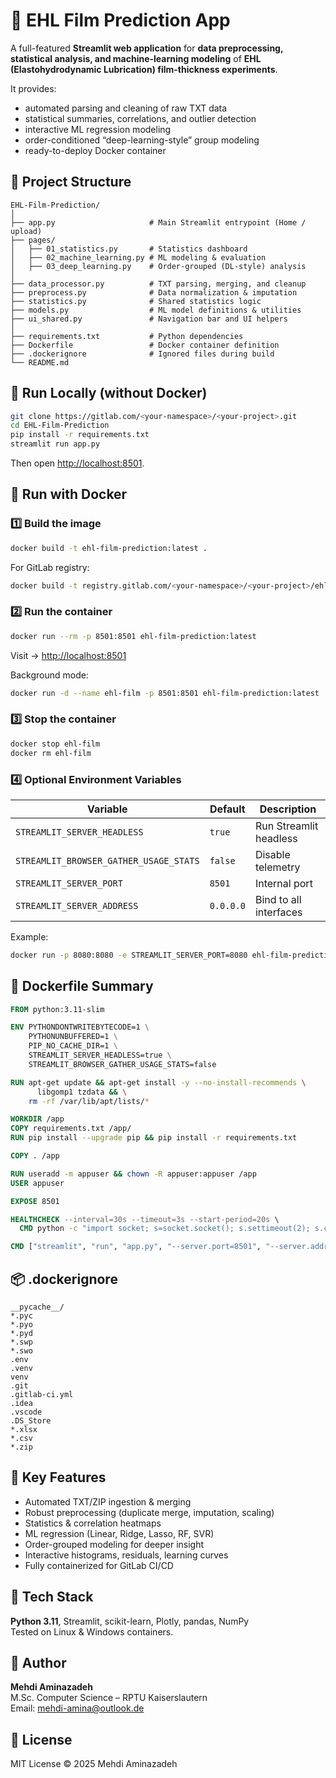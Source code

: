 # 🧪 EHL Film Prediction App

A full-featured **Streamlit web application** for **data preprocessing, statistical analysis, and machine-learning modeling** of **EHL (Elastohydrodynamic Lubrication) film-thickness experiments**.

It provides:
- automated parsing and cleaning of raw TXT data  
- statistical summaries, correlations, and outlier detection  
- interactive ML regression modeling  
- order-conditioned “deep-learning-style” group modeling  
- ready-to-deploy Docker container

## 📁 Project Structure
```
EHL-Film-Prediction/
│
├── app.py                     # Main Streamlit entrypoint (Home / upload)
├── pages/
│   ├── 01_statistics.py       # Statistics dashboard
│   ├── 02_machine_learning.py # ML modeling & evaluation
│   ├── 03_deep_learning.py    # Order-grouped (DL-style) analysis
│
├── data_processor.py          # TXT parsing, merging, and cleanup
├── preprocess.py              # Data normalization & imputation
├── statistics.py              # Shared statistics logic
├── models.py                  # ML model definitions & utilities
├── ui_shared.py               # Navigation bar and UI helpers
│
├── requirements.txt           # Python dependencies
├── Dockerfile                 # Docker container definition
├── .dockerignore              # Ignored files during build
└── README.md
```

## 🚀 Run Locally (without Docker)
```bash
git clone https://gitlab.com/<your-namespace>/<your-project>.git
cd EHL-Film-Prediction
pip install -r requirements.txt
streamlit run app.py
```
Then open [http://localhost:8501](http://localhost:8501).

## 🐳 Run with Docker
### 1️⃣ Build the image
```bash
docker build -t ehl-film-prediction:latest .
```
For GitLab registry:
```bash
docker build -t registry.gitlab.com/<your-namespace>/<your-project>/ehl-film:latest .
```

### 2️⃣ Run the container
```bash
docker run --rm -p 8501:8501 ehl-film-prediction:latest
```
Visit → [http://localhost:8501](http://localhost:8501)

Background mode:
```bash
docker run -d --name ehl-film -p 8501:8501 ehl-film-prediction:latest
```

### 3️⃣ Stop the container
```bash
docker stop ehl-film
docker rm ehl-film
```

### 4️⃣ Optional Environment Variables
| Variable | Default | Description |
|-----------|----------|-------------|
| `STREAMLIT_SERVER_HEADLESS` | `true` | Run Streamlit headless |
| `STREAMLIT_BROWSER_GATHER_USAGE_STATS` | `false` | Disable telemetry |
| `STREAMLIT_SERVER_PORT` | `8501` | Internal port |
| `STREAMLIT_SERVER_ADDRESS` | `0.0.0.0` | Bind to all interfaces |

Example:
```bash
docker run -p 8080:8080 -e STREAMLIT_SERVER_PORT=8080 ehl-film-prediction:latest
```

## 🧩 Dockerfile Summary
```dockerfile
FROM python:3.11-slim

ENV PYTHONDONTWRITEBYTECODE=1 \
    PYTHONUNBUFFERED=1 \
    PIP_NO_CACHE_DIR=1 \
    STREAMLIT_SERVER_HEADLESS=true \
    STREAMLIT_BROWSER_GATHER_USAGE_STATS=false

RUN apt-get update && apt-get install -y --no-install-recommends \
      libgomp1 tzdata && \
    rm -rf /var/lib/apt/lists/*

WORKDIR /app
COPY requirements.txt /app/
RUN pip install --upgrade pip && pip install -r requirements.txt

COPY . /app

RUN useradd -m appuser && chown -R appuser:appuser /app
USER appuser

EXPOSE 8501

HEALTHCHECK --interval=30s --timeout=3s --start-period=20s \
  CMD python -c "import socket; s=socket.socket(); s.settimeout(2); s.connect(('127.0.0.1',8501)); s.close()"

CMD ["streamlit", "run", "app.py", "--server.port=8501", "--server.address=0.0.0.0"]
```

## 📦 .dockerignore
```text
__pycache__/
*.pyc
*.pyo
*.pyd
*.swp
*.swo
.env
.venv
venv
.git
.gitlab-ci.yml
.idea
.vscode
.DS_Store
*.xlsx
*.csv
*.zip
```

## 🧠 Key Features
- Automated TXT/ZIP ingestion & merging  
- Robust preprocessing (duplicate merge, imputation, scaling)  
- Statistics & correlation heatmaps  
- ML regression (Linear, Ridge, Lasso, RF, SVR)  
- Order-grouped modeling for deeper insight  
- Interactive histograms, residuals, learning curves  
- Fully containerized for GitLab CI/CD

## 🧰 Tech Stack
**Python 3.11**, Streamlit, scikit-learn, Plotly, pandas, NumPy  
Tested on Linux & Windows containers.

## 👤 Author
**Mehdi Aminazadeh**  
M.Sc. Computer Science – RPTU Kaiserslautern <br />
Email: mehdi-amina@outlook.de

## 🏁 License
MIT License © 2025 Mehdi Aminazadeh
